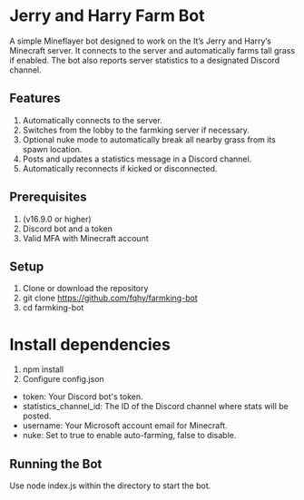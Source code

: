 # Jerry and Harry Farm Bot

A simple Mineflayer bot designed to work on the It’s Jerry and Harry’s Minecraft server. It connects to the  server and automatically farms tall grass if enabled. The bot also reports server statistics to a designated Discord channel.

## Features
1. Automatically connects to the server.
2. Switches from the lobby to the farmking server if necessary.
3. Optional nuke mode to automatically break all nearby grass from its spawn location.
4. Posts and updates a statistics message in a Discord channel.
5. Automatically reconnects if kicked or disconnected.

## Prerequisites
1. (v16.9.0 or higher)
2. Discord bot and a token
3. Valid MFA with Minecraft account

## Setup
1. Clone or download the repository
2. git clone https://github.com/fqhy/farmking-bot
3. cd farmking-bot
# Install dependencies
1. npm install
2. Configure config.json
- token: Your Discord bot's token.
- statistics_channel_id: The ID of the Discord channel where stats will be posted.
- username: Your Microsoft account email for Minecraft.
- nuke: Set to true to enable auto-farming, false to disable.

## Running the Bot
Use node index.js within the directory to start the bot.
